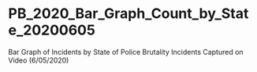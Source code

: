 # PB_2020_Bar_Graph_Count_by_State_20200605
 Bar Graph of Incidents by State of Police Brutality Incidents Captured on Video (6/05/2020)
